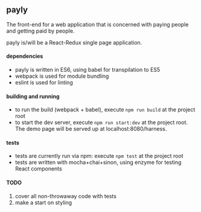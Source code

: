 ## payly

The front-end for a web application that is concerned with paying people and getting paid by people.

payly is/will be a React-Redux single page application.

#### dependencies
- payly is written in ES6, using babel for transpilation to ES5
- webpack is used for module bundling
- eslint is used for linting

#### building and running
- to run the build (webpack + babel), execute `npm run build` at the project root
- to start the dev server, execute `npm run start:dev` at the project root. The demo page will be served up at localhost:8080/harness.

#### tests
- tests are currently run via npm: execute `npm test` at the project root
- tests are written with mocha+chai+sinon, using enzyme for testing React components

#### TODO
1. cover all non-throwaway code with tests
2. make a start on styling